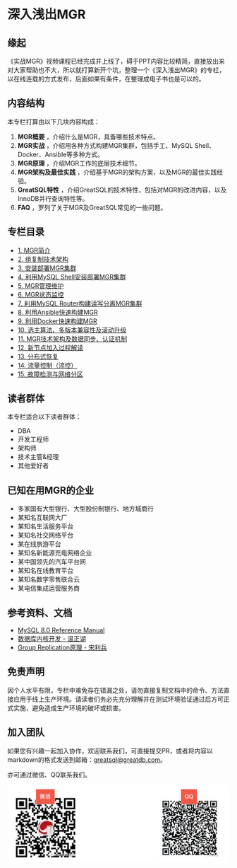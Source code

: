 # 深入浅出MGR

## 缘起
《实战MGR》视频课程已经完成并上线了，碍于PPT内容比较精简，直接放出来对大家帮助也不大，所以就打算新开个坑，整理一个《深入浅出MGR》的专栏，以在线连载的方式发布，后面如果有条件，在整理成电子书也是可以的。

## 内容结构
本专栏打算由以下几块内容构成：
1.  **MGR概要** ，介绍什么是MGR，具备哪些技术特点。
2.  **MGR实战** ，介绍用各种方式构建MGR集群，包括手工、MySQL Shell、Docker、Ansible等多种方式。
3.  **MGR原理** ，介绍MGR工作的底层技术细节。
4.  **MGR架构及最佳实践** ，介绍基于MGR的架构方案，以及MGR的最佳实践经验。
5.  **GreatSQL特性** ，介绍GreatSQL的技术特性，包括对MGR的改进内容，以及InnoDB并行查询特性等。
6.  **FAQ** ，罗列了关于MGR及GreatSQL常见的一些问题。

## 专栏目录
- [1. MGR简介](https://gitee.com/GreatSQL/GreatSQL-Doc/blob/master/deep-dive-mgr/deep-dive-mgr-01.md)
- [2. 组复制技术架构](https://gitee.com/GreatSQL/GreatSQL-Doc/blob/master/deep-dive-mgr/deep-dive-mgr-02.md)
- [3. 安装部署MGR集群](https://gitee.com/GreatSQL/GreatSQL-Doc/blob/master/deep-dive-mgr/deep-dive-mgr-03.md)
- [4. 利用MySQL Shell安装部署MGR集群](https://gitee.com/GreatSQL/GreatSQL-Doc/blob/master/deep-dive-mgr/deep-dive-mgr-04.md)
- [5. MGR管理维护](https://gitee.com/GreatSQL/GreatSQL-Doc/blob/master/deep-dive-mgr/deep-dive-mgr-05.md)
- [6. MGR状态监控](https://gitee.com/GreatSQL/GreatSQL-Doc/blob/master/deep-dive-mgr/deep-dive-mgr-06.md)
- [7. 利用MySQL Router构建读写分离MGR集群](https://gitee.com/GreatSQL/GreatSQL-Doc/blob/master/deep-dive-mgr/deep-dive-mgr-07.md)
- [8. 利用Ansible快速构建MGR](https://gitee.com/GreatSQL/GreatSQL-Doc/blob/master/deep-dive-mgr/deep-dive-mgr-08.md)
- [9. 利用Docker快速构建MGR](https://gitee.com/GreatSQL/GreatSQL-Doc/blob/master/deep-dive-mgr/deep-dive-mgr-09.md)
- [10. 选主算法、多版本兼容性及滚动升级](https://gitee.com/GreatSQL/GreatSQL-Doc/blob/master/deep-dive-mgr/deep-dive-mgr-10.md)
- [11. MGR技术架构及数据同步、认证机制](https://gitee.com/GreatSQL/GreatSQL-Doc/blob/master/deep-dive-mgr/deep-dive-mgr-11.md)
- [12. 新节点加入过程解读](https://gitee.com/GreatSQL/GreatSQL-Doc/blob/master/deep-dive-mgr/deep-dive-mgr-12.md)
- [13. 分布式恢复](https://gitee.com/GreatSQL/GreatSQL-Doc/blob/master/deep-dive-mgr/deep-dive-mgr-13.md)
- [14. 流量控制（流控）](https://gitee.com/GreatSQL/GreatSQL-Doc/blob/master/deep-dive-mgr/deep-dive-mgr-14.md)
- [15. 故障检测与网络分区](https://gitee.com/GreatSQL/GreatSQL-Doc/blob/master/deep-dive-mgr/deep-dive-mgr-15.md)


## 读者群体
本专栏适合以下读者群体：
- DBA
- 开发工程师
- 架构师
- 技术主管&经理
- 其他爱好者

## 已知在用MGR的企业
- 多家国有大型银行、大型股份制银行、地方城商行
- 某知名互联网大厂
- 某知名生活服务平台
- 某知名社交网络平台
- 某在线旅游平台
- 某知名新能源充电网络企业
- 某中国领先的汽车平台网
- 某知名在线教育平台
- 某知名数字零售联合云
- 某电信集成运营服务商

## 参考资料、文档
- [MySQL 8.0 Reference Manual](https://dev.mysql.com/doc/refman/8.0/en/group-replication.html) 
- [数据库内核开发 - 温正湖](https://www.zhihu.com/column/c_206071340)
- [Group Replication原理 - 宋利兵](https://mp.weixin.qq.com/s/LFJtdpISVi45qv9Wksv19Q)

## 免责声明
因个人水平有限，专栏中难免存在错漏之处，请勿直接复制文档中的命令、方法直接应用于线上生产环境。请读者们务必先充分理解并在测试环境验证通过后方可正式实施，避免造成生产环境的破坏或损害。

## 加入团队
如果您有兴趣一起加入协作，欢迎联系我们，可直接提交PR，或者将内容以markdown的格式发送到邮箱：greatsql@greatdb.com。

亦可通过微信、QQ联系我们。

![Contact Us](../docs/contact-us.png)
